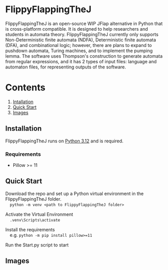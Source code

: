 # FlippyFlappingTheJ

FlippyFlappingTheJ is an open-source WIP JFlap alternative in Python that is cross-platform compatible. It is designed to help researchers and students in automata theory.
FlippyFlappingTheJ currently only supports Non-Deterministic finite automata (NDFA), Deterministic finite automata (DFA), and combinational logic; however, there are plans to expand to pushdown automata, Turing machines, and to implement the pumping lemma. The software uses Thompson's construction to generate automata from regular expressions, and it has 2 types of input files: language and automaton files, for representing outputs of the software.

# Contents
1. [Intallation](#Installation)
2. [Quick Start](#Quick_Start)
3. [Images](#Images)

## Installation<a name="Installation"></a>

FlippyFlappingTheJ runs on <a href="https://www.python.org/downloads/release/python-3120/">Python 3.12</a> and is required.

### Requirements
* Pillow >= 11

## Quick Start<a name="Quick_Start"></a>
Download the repo and set up a Python virtual environment in the FlippyFlappingTheJ folder.  
&emsp;`python -m venv <path to FlippyFlappingTheJ folder>`

Activate the Virtual Environment  
&emsp;`.venv\Scripts\activate`

Install the requirements  
&emsp;e.g. `python -m pip install pillow>=11`

Run the Start.py script to start

## Images<a name="Images"></a>


